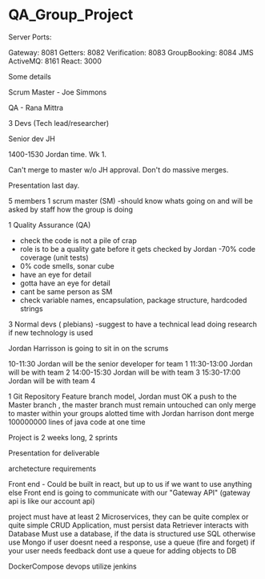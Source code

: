 # QA_Group_Project

Server Ports:

Gateway: 8081
Getters: 8082
Verification: 8083
GroupBooking: 8084
JMS ActiveMQ: 8161
React: 3000

Some details

Scrum Master - Joe Simmons

QA - Rana Mittra

3 Devs (Tech lead/researcher)

Senior dev JH

1400-1530 Jordan time. Wk 1.

Can't merge to master w/o JH approval.
Don't do massive merges.

Presentation last day.

5 members
1 scrum master (SM)
-should know whats going on and will be asked by staff how the group is doing

1 Quality Assurance (QA)
- check the code is not a pile of crap
- role is to be a quality gate before it gets checked by Jordan
-70% code coverage (unit tests)
- 0% code smells, sonar cube
- have an eye for detail
- gotta have an eye for detail
- cant be same person as SM
- check variable names, encapsulation, package structure, hardcoded strings

3 Normal devs ( plebians)
-suggest to have a technical lead doing research if new technology is used



Jordan Harrisson is going to sit in on the scrums


10-11:30 Jordan will be the senior developer for team 1
11:30-13:00 Jordan will be with team 2 
14:00-15:30 Jordan will be with team 3
15:30-17:00 Jordan will be with team 4


1 Git Repository
Feature branch model, 
Jordan must OK a push to the Master branch , the master branch must remain untouched
can only merge to master within your groups alotted time with Jordan harrison 
dont merge 100000000 lines of java code at one time



Project is 2 weeks long, 2 sprints

Presentation for deliverable


archetecture requirements

Front end - Could be built in react, but up to us if we want to use anything else
Front end is going to communicate with our "Gateway API" (gateway api is like our account api)

project must have at least 2 Microservices, they can be quite complex or quite simple
CRUD Application, must persist data 
Retriever interacts with Database
Must use a database, if the data is structured use SQL otherwise use Mongo
if user doesnt need a response, use a queue (fire and forget) if your user needs feedback dont use a queue for adding objects to DB

DockerCompose devops
utilize jenkins
